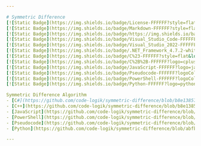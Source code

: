 ```yaml
---

# Symmetric Difference  
[![Static Badge](https://img.shields.io/badge/License-FFFFFF?style=flat&logoColor=%23FFFFFF&label=MIT&labelColor=%23750014&color=%23111111)](https://github.com/code-logik/symmetric-difference?tab=MIT-1-ov-file#)
[![Static Badge](https://img.shields.io/badge/Markdown-FFFFFF?style=flat&logo=markdown&logoColor=%23FFFFFF&labelColor=%23111111&color=%23499BEA)](https://commonmark.org/)
[![Static Badge](https://img.shields.io/badge/https://img.shields.io/badge/readme%20style-standard-brightgreen.svg?style=flat&label=README&labelColor=%23111111)](https://github.com/RichardLitt/standard-readme)
[![Static Badge](https://img.shields.io/badge/Visual_Studio_Code-FFFFFF?style=flat&logo=visualstudiocode&logoColor=%23FFFFFF&labelColor=%23111111&color=%2323a9f2)](https://code.visualstudio.com/)
[![Static Badge](https://img.shields.io/badge/Visual_Studio_2022-FFFFFF?style=flat&logo=visualstudio&logoColor=%23FFFFFF&labelColor=%23111111&color=%235C2D91)](https://visualstudio.microsoft.com/)
[![Static Badge](https://img.shields.io/badge/.NET_Framework_4.7.2-white?style=flat&logo=dotnet&logoColor=%23FFFFFF&labelColor=%23111111&color=%23512BD4)](https://dotnet.microsoft.com/)
[![Static Badge](https://img.shields.io/badge/C%23-FFFFFF?style=flat&logo=csharp&logoColor=%23FFFFFF&labelColor=%23111111&color=%23512BD4)](https://learn.microsoft.com/en-us/dotnet/csharp/)
[![Static Badge](https://img.shields.io/badge/C%2B%2B-FFFFFF?logo=cplusplus&logoColor=%23FFFFFF&labelColor=%23111111&color=%2300599C)](https://isocpp.org/)
[![Static Badge](https://img.shields.io/badge/JavaScript-FFFFFF?logo=javascript&logoColor=%23FFFFFF&labelColor=%23111111&color=%23F7DF1E)](https://ecma-international.org/publications-and-standards/standards/ecma-262/)
[![Static Badge](https://img.shields.io/badge/Pseudocode-FFFFFF?logoColor=%23FFFFFF&labelColor=%23111111&color=%2300ff3e)](https://github.com/willumz/generic-pseudocode-vscode)
[![Static Badge](https://img.shields.io/badge/PowerShell-FFFFFF?logoColor=%23FFFFFF&labelColor=%23111111&color=%23213348)](https://learn.microsoft.com/en-us/powershell/)
[![Static Badge](https://img.shields.io/badge/Python-FFFFFF?logo=python&logoColor=%23ffffff&labelColor=%23111111&color=%233776AB)](https://www.python.org/)

Symmetric Difference Algorithm  
- [C#](https://github.com/code-logik/symmetric-difference/blob/b8e13857aa50f2d7c98a9f6f285942a354c3c267/C%23/SymmetricDifference/SymmetricDifference.cs)
- [C++](https://github.com/code-logik/symmetric-difference/blob/b8e13857aa50f2d7c98a9f6f285942a354c3c267/C%2B%2B/symmetric-difference.cpp)
- [JavaScript](https://github.com/code-logik/symmetric-difference/blob/82e3b1743d6ac663d0b7fbfd999790a5489c9bfb/JavaScript/symmetric-difference-class.js)
- [PowerShell](https://github.com/code-logik/symmetric-difference/blob/b8e13857aa50f2d7c98a9f6f285942a354c3c267/Powershell/symmetric-difference.ps1)
- [Pseudocode](https://github.com/code-logik/symmetric-difference/blob/b8e13857aa50f2d7c98a9f6f285942a354c3c267/Pseudocode/symmetric-difference.pseudo)
- [Python](https://github.com/code-logik/symmetric-difference/blob/abfb050b0a183b43c5ac8933ac2e36d05000c364/Python/symmetric-difference.py)  

---
```

